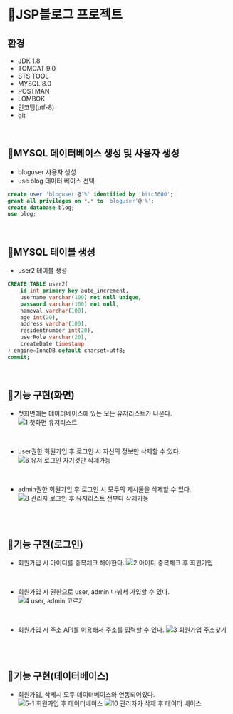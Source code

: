 # 🥇JSP블로그 프로젝트
## 환경
- JDK 1.8
- TOMCAT 9.0
- STS TOOL
- MYSQL 8.0
- POSTMAN
- LOMBOK
- 인코딩(utf-8)
- git
<br/>

## 🥈MYSQL 데이터베이스 생성 및 사용자 생성
- bloguser 사용자 생성
- use blog 데이터 베이스 선택
```SQL
create user 'bloguser'@'%' identified by 'bitc5600';
grant all privileges on *.* to 'bloguser'@'%';
create database blog;
use blog;
```
<br/>

## 🥈MYSQL 테이블 생성

- user2 테이블 생성

```SQL
CREATE TABLE user2(
	id int primary key auto_increment,
    username varchar(100) not null unique,
    password varchar(100) not null,
	nameval varchar(100),
	age int(20),
    address varchar(100),
    residentnumber int(20),
    userRole varchar(20),
    createDate timestamp
) engine=InnoDB default charset=utf8;
commit;
```
<br/>

## 🥈기능 구현(화면)
+ 첫화면에는 데이터베이스에 있는 모든 유저리스트가 나온다.
![1  첫화면 유저리스트](https://user-images.githubusercontent.com/74044292/104284187-fe4acb00-54f4-11eb-9edd-c8e0041c3000.png)
<br/>

+ user권한 회원가입 후 로그인 시 자신의 정보만 삭제할 수 있다.
![6  유저 로그인 자기것만 삭제가능](https://user-images.githubusercontent.com/74044292/104284200-00ad2500-54f5-11eb-8f0f-a58c7accccc4.png)
<br/>

+ admin권한 회원가입 후 로그인 시 모두의 게시물을 삭제할 수 있다.
![8  관리자 로그인 후 유저리스트 전부다 삭제가능](https://user-images.githubusercontent.com/74044292/104284204-0145bb80-54f5-11eb-8629-cfabe8179521.png)
<br/>
<br/>

## 🥈기능 구현(로그인)
+ 회원가입 시 아이디를 중복체크 해야한다.
![2  아이디 중복체크 후 회원가입](https://user-images.githubusercontent.com/74044292/104284192-fee36180-54f4-11eb-80b3-a2eaa9dc3bc2.png)
<br/>

+ 회원가입 시 권한으로 user, admin 나눠서 가입할 수 있다.<br/>
![4  user, admin 고르기](https://user-images.githubusercontent.com/74044292/104284195-ff7bf800-54f4-11eb-874d-fd614808f7bf.png)
<br/>

+ 회원가입 시 주소 API를 이용해서 주소를 입력할 수 있다.
![3  회원가입 주소찾기](https://user-images.githubusercontent.com/74044292/104284193-ff7bf800-54f4-11eb-809e-084a270ea1e0.png)
<br/>
<br/>

## 🥈기능 구현(데이터베이스)
+ 회원가입, 삭제시 모두 데이터베이스와 연동되어있다.
![5-1 회원가입 후 데이터베이스](https://user-images.githubusercontent.com/74044292/104284199-00148e80-54f5-11eb-9ceb-e68d2ecf50d2.png)
![10  관리자가 삭제 후 데이터 베이스](https://user-images.githubusercontent.com/74044292/104284209-0276e880-54f5-11eb-8d7e-46403b1be2c9.png)

